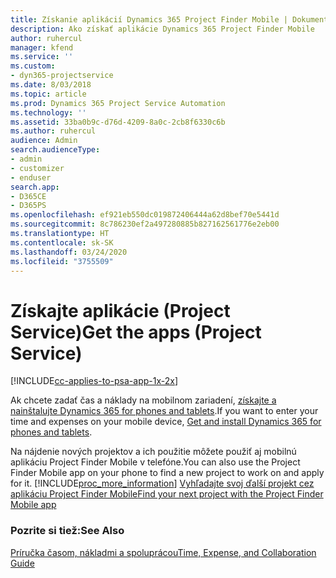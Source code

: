 ```yaml
---
title: Získanie aplikácií Dynamics 365 Project Finder Mobile | Dokumentácia spoločnosti Microsoft
description: Ako získať aplikácie Dynamics 365 Project Finder Mobile
author: ruhercul
manager: kfend
ms.service: ''
ms.custom:
- dyn365-projectservice
ms.date: 8/03/2018
ms.topic: article
ms.prod: Dynamics 365 Project Service Automation
ms.technology: ''
ms.assetid: 33ba0b9c-d76d-4209-8a0c-2cb8f6330c6b
ms.author: ruhercul
audience: Admin
search.audienceType:
- admin
- customizer
- enduser
search.app:
- D365CE
- D365PS
ms.openlocfilehash: ef921eb550dc019872406444a62d8bef70e5441d
ms.sourcegitcommit: 8c786230ef2a497280885b827162561776e2eb00
ms.translationtype: HT
ms.contentlocale: sk-SK
ms.lasthandoff: 03/24/2020
ms.locfileid: "3755509"
---
```

# <a name="get-the-apps-project-service"></a><span data-ttu-id="b59ec-103">Získajte aplikácie (Project Service)</span><span class="sxs-lookup"><span data-stu-id="b59ec-103">Get the apps (Project Service)</span></span>

[!INCLUDE[cc-applies-to-psa-app-1x-2x](../includes/cc-applies-to-psa-app-1x-2x.md)]

<span data-ttu-id="b59ec-104">Ak chcete zadať čas a náklady na mobilnom zariadení, [získajte a nainštalujte Dynamics 365 for phones and tablets](../mobile-app/dynamics-365-phones-tablets-users-guide.md).</span><span class="sxs-lookup"><span data-stu-id="b59ec-104">If you want to enter your time and expenses on your mobile device, [Get and install Dynamics 365 for phones and tablets](../mobile-app/dynamics-365-phones-tablets-users-guide.md).</span></span>  
  
 <span data-ttu-id="b59ec-105">Na nájdenie nových projektov a ich použitie môžete použiť aj mobilnú aplikáciu Project Finder Mobile v telefóne.</span><span class="sxs-lookup"><span data-stu-id="b59ec-105">You can also use the Project Finder Mobile app on your phone to find a new project to work on and apply for it.</span></span> [!INCLUDE[proc_more_information](../includes/proc-more-information.md)] <span data-ttu-id="b59ec-106">[Vyhľadajte svoj ďalší projekt cez aplikáciu Project Finder Mobile](../project-service/find-next-project-finder-mobile-app.md)</span><span class="sxs-lookup"><span data-stu-id="b59ec-106">[Find your next project with the Project Finder Mobile app](../project-service/find-next-project-finder-mobile-app.md)</span></span> 
  
### <a name="see-also"></a><span data-ttu-id="b59ec-107">Pozrite si tiež:</span><span class="sxs-lookup"><span data-stu-id="b59ec-107">See Also</span></span>  
 [<span data-ttu-id="b59ec-108">Príručka časom, nákladmi a spoluprácou</span><span class="sxs-lookup"><span data-stu-id="b59ec-108">Time, Expense, and Collaboration Guide</span></span>](../project-service/time-expense-collaboration-guide.md)
